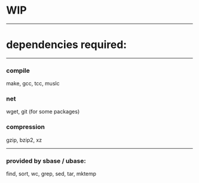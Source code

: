 # WIP
--------

# dependencies required:
------------

### compile
make, gcc, tcc, muslc

### net
wget, git (for some packages)

### compression
gzip, bzip2, xz

-------------

### provided by sbase / ubase:
find, sort, wc, grep, sed, tar, mktemp
